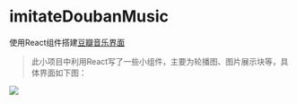 # imitateDoubanMusic
使用React组件搭建[豆瓣音乐界面](https://music.douban.com/)

> 此小项目中利用React写了一些小组件，主要为轮播图、图片展示块等，具体界面如下图：

![](./app/icons/react-show.git) 

